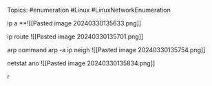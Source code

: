 Topics: #enumeration #Linux #LinuxNetworkEnumeration

ip a 
**![[Pasted image 20240330135633.png]]

ip route
![[Pasted image 20240330135701.png]]

arp command 
arp -a
ip neigh
![[Pasted image 20240330135754.png]]

netstat ano
![[Pasted image 20240330135834.png]]

r
